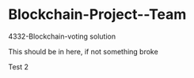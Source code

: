 # Blockchain-Project--Team
4332-Blockchain-voting solution

This should be in here, if not something broke

Test 2